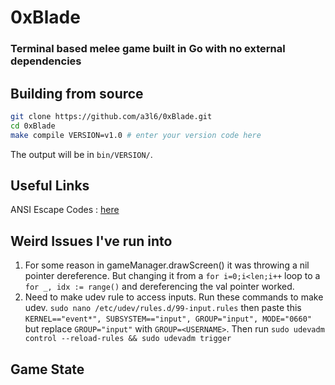 # 0xBlade

### Terminal based melee game built in Go with no external dependencies

## Building from source
```bash
git clone https://github.com/a3l6/0xBlade.git
cd 0xBlade
make compile VERSION=v1.0 # enter your version code here
```
The output will be in `bin/VERSION/`.

## Useful Links

ANSI Escape Codes : [here](https://gist.github.com/fnky/458719343aabd01cfb17a3a4f7296797)

## Weird Issues I've run into

1. For some reason in gameManager.drawScreen() it was throwing a nil pointer dereference. But changing it from a `for i=0;i<len;i++` loop to a `for _, idx := range()` and dereferencing the val pointer worked.
2. Need to make udev rule to access inputs. Run these commands to make udev. `sudo nano /etc/udev/rules.d/99-input.rules` then paste this `KERNEL=="event*", SUBSYSTEM=="input", GROUP="input", MODE="0660"` but replace `GROUP="input"` with `GROUP=<USERNAME>`. Then run `sudo udevadm control --reload-rules
&& sudo udevadm trigger`

## Game State
